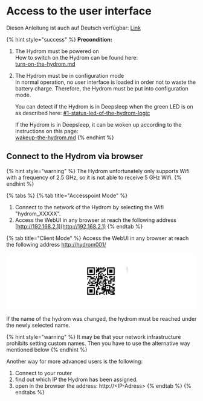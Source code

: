 # Access to the user interface

Diesen Anleitung ist auch auf Deutsch verfügbar: [Link](https://anleitung.hydrom.io)

{% hint style="success" %}
**Precondition:**

1. The Hydrom must be powered on\
   How to switch on the Hydrom can be found here:\
   [turn-on-the-hydrom.md](turn-on-the-hydrom.md "mention")
2.  The Hydrom must be in configuration mode\
    In normal operation, no user interface is loaded in order not to waste the battery charge. Therefore, the Hydrom must be put into configuration mode.

    You can detect if the Hydrom is in Deepsleep when the green LED is on as described here: [#1-status-led-of-the-hydrom-logic](../getting-started/indicator-leds.md#1-status-led-of-the-hydrom-logic "mention")

    If the Hydrom is in Deepsleep, it can be woken up according to the instructions on this page:\
    [wakeup-the-hydrom.md](wakeup-the-hydrom.md "mention")
{% endhint %}

## Connect to the Hydrom via browser

{% hint style="warning" %}
The Hydrom unfortunately only supports Wifi with a frequency of 2.5 GHz, so it is not able to receive 5 GHz Wifi.
{% endhint %}

{% tabs %}
{% tab title="Accesspoint Mode" %}
1. Connect to the network of the Hydrom by selecting the Wifi "hydrom\_XXXXX".
2. Access the WebUI in any browser at reach the following address [http://192.168.2.1](http://192.168.2.1)
{% endtab %}

{% tab title="Client Mode" %}
Access the WebUI in any browser at reach the following address [http://hydrom001/](http://hydrom001)

![Scan me to Access the WebFrontend](../.gitbook/assets/Folie45.png)

If the name of the hydrom was changed, the hydrom must be reached under the newly selected name.

{% hint style="warning" %}
It may be that your network infrastructure prohibits setting custom names. Then you have to use the alternative way mentioned below
{% endhint %}

Another way for more advanced users is the following:

1. Connect to your router
2. find out which IP the Hydrom has been assigned.
3. open in the browser the address: http://\<IP-Adress>
{% endtab %}
{% endtabs %}
